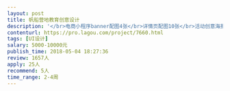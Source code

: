 ```yaml
---                
layout: post       
title: 帆船营地教育创意设计           
description: '</br>电商小程序banner配图4张</br>详情页配图10张</br>活动创意海报6张</br>提供帆船、海洋、原创动漫原型作为设计素材。</br>要求有教育行业案例或者互联网创意设计案例。</br>'     
contenturl: https://pro.lagou.com/project/7660.html      
tags: [UI设计]            
salary: 5000-10000元          
publish_time: 2018-05-04 18:27:36         
review: 1657人                   
apply: 25人                   
recommend: 5人                   
time_range: 2-4周              
---                 
```

